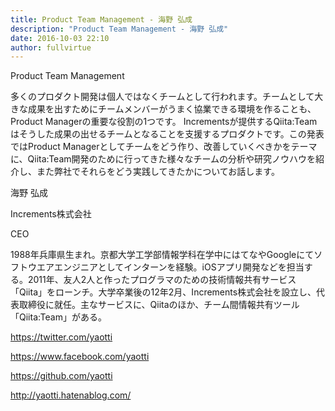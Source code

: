 ```yaml
---
title: Product Team Management - 海野 弘成
description: "Product Team Management - 海野 弘成"
date: 2016-10-03 22:10
author: fullvirtue
---
```


Product Team Management

多くのプロダクト開発は個人ではなくチームとして行われます。チームとして大きな成果を出すためにチームメンバーがうまく協業できる環境を作ることも、Product Managerの重要な役割の1つです。
Incrementsが提供するQiita:Teamはそうした成果の出せるチームとなることを支援するプロダクトです。この発表ではProduct Managerとしてチームをどう作り、改善していくべきかをテーマに、Qiita:Team開発のために行ってきた様々なチームの分析や研究ノウハウを紹介し、また弊社でそれらをどう実践してきたかについてお話します。

海野 弘成

Increments株式会社

CEO

1988年兵庫県生まれ。京都大学工学部情報学科在学中にはてなやGoogleにてソフトウエアエンジニアとしてインターンを経験。iOSアプリ開発などを担当する。2011年、友人2人と作ったプログラマのための技術情報共有サービス「Qiita」をローンチ。大学卒業後の12年2月、Increments株式会社を設立し、代表取締役に就任。主なサービスに、Qiitaのほか、チーム間情報共有ツール「Qiita:Team」がある。

https://twitter.com/yaotti

https://www.facebook.com/yaotti

https://github.com/yaotti

http://yaotti.hatenablog.com/



